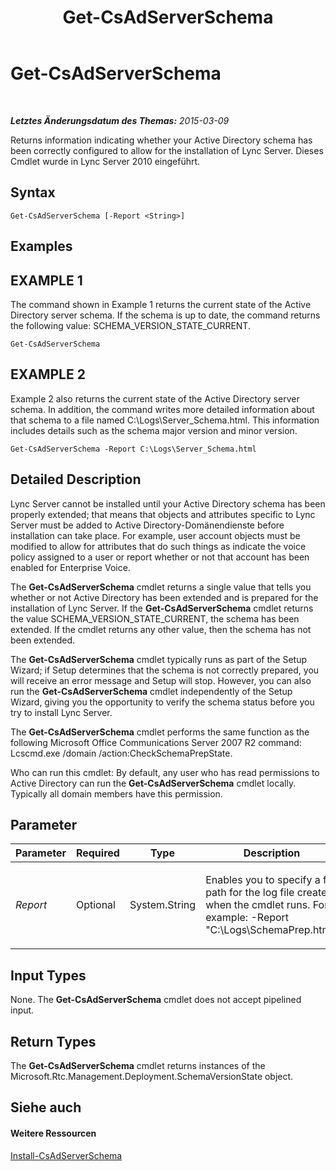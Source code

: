 ﻿---
title: Get-CsAdServerSchema
TOCTitle: Get-CsAdServerSchema
ms:assetid: fba777e5-886c-4914-a492-f2237721c57c
ms:mtpsurl: https://technet.microsoft.com/de-de/library/Gg413070(v=OCS.15)
ms:contentKeyID: 49295990
ms.date: 05/19/2016
mtps_version: v=OCS.15
ms.translationtype: HT
---

# Get-CsAdServerSchema

 

_**Letztes Änderungsdatum des Themas:** 2015-03-09_

Returns information indicating whether your Active Directory schema has been correctly configured to allow for the installation of Lync Server. Dieses Cmdlet wurde in Lync Server 2010 eingeführt.

## Syntax

    Get-CsAdServerSchema [-Report <String>]

## Examples

## EXAMPLE 1

The command shown in Example 1 returns the current state of the Active Directory server schema. If the schema is up to date, the command returns the following value: SCHEMA\_VERSION\_STATE\_CURRENT.

    Get-CsAdServerSchema

## EXAMPLE 2

Example 2 also returns the current state of the Active Directory server schema. In addition, the command writes more detailed information about that schema to a file named C:\\Logs\\Server\_Schema.html. This information includes details such as the schema major version and minor version.

    Get-CsAdServerSchema -Report C:\Logs\Server_Schema.html

## Detailed Description

Lync Server cannot be installed until your Active Directory schema has been properly extended; that means that objects and attributes specific to Lync Server must be added to Active Directory-Domänendienste before installation can take place. For example, user account objects must be modified to allow for attributes that do such things as indicate the voice policy assigned to a user or report whether or not that account has been enabled for Enterprise Voice.

The **Get-CsAdServerSchema** cmdlet returns a single value that tells you whether or not Active Directory has been extended and is prepared for the installation of Lync Server. If the **Get-CsAdServerSchema** cmdlet returns the value SCHEMA\_VERSION\_STATE\_CURRENT, the schema has been extended. If the cmdlet returns any other value, then the schema has not been extended.

The **Get-CsAdServerSchema** cmdlet typically runs as part of the Setup Wizard; if Setup determines that the schema is not correctly prepared, you will receive an error message and Setup will stop. However, you can also run the **Get-CsAdServerSchema** cmdlet independently of the Setup Wizard, giving you the opportunity to verify the schema status before you try to install Lync Server.

The **Get-CsAdServerSchema** cmdlet performs the same function as the following Microsoft Office Communications Server 2007 R2 command: Lcscmd.exe /domain /action:CheckSchemaPrepState.

Who can run this cmdlet: By default, any user who has read permissions to Active Directory can run the **Get-CsAdServerSchema** cmdlet locally. Typically all domain members have this permission.

## Parameter


<table>
<colgroup>
<col style="width: 25%" />
<col style="width: 25%" />
<col style="width: 25%" />
<col style="width: 25%" />
</colgroup>
<thead>
<tr class="header">
<th>Parameter</th>
<th>Required</th>
<th>Type</th>
<th>Description</th>
</tr>
</thead>
<tbody>
<tr class="odd">
<td><p><em>Report</em></p></td>
<td><p>Optional</p></td>
<td><p>System.String</p></td>
<td><p>Enables you to specify a file path for the log file created when the cmdlet runs. For example: -Report &quot;C:\Logs\SchemaPrep.html&quot;</p></td>
</tr>
</tbody>
</table>


## Input Types

None. The **Get-CsAdServerSchema** cmdlet does not accept pipelined input.

## Return Types

The **Get-CsAdServerSchema** cmdlet returns instances of the Microsoft.Rtc.Management.Deployment.SchemaVersionState object.

## Siehe auch

#### Weitere Ressourcen

[Install-CsAdServerSchema](install-csadserverschema.md)

